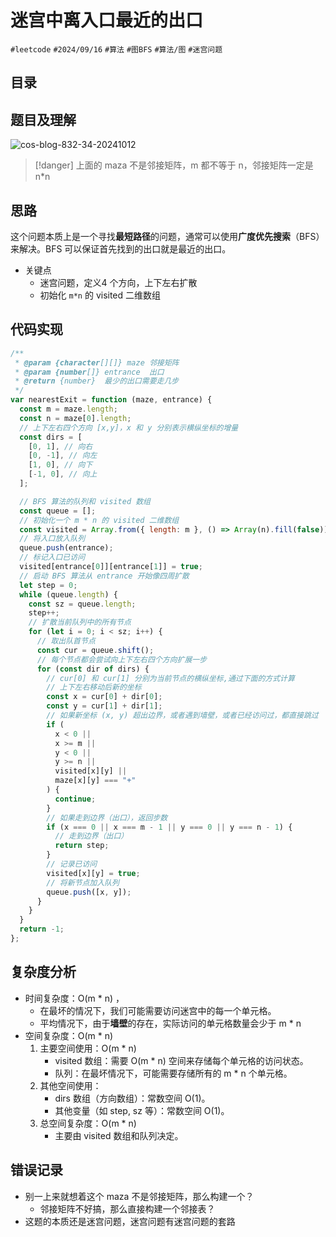
# 迷宫中离入口最近的出口

`#leetcode`   `#2024/09/16`  `#算法`  `#图BFS` `#算法/图`  `#迷宫问题`


## 目录
<!-- toc -->
 ## 题目及理解 

![cos-blog-832-34-20241012](https://blog-1310531898.cos.ap-beijing.myqcloud.com/832-34-20241012/Pasted%20image%2020240916080248.png)

> [!danger]
>  上面的 maza 不是邻接矩阵，m 都不等于 n，邻接矩阵一定是 n*n



## 思路

这个问题本质上是一个寻找**最短路径**的问题，通常可以使用**广度优先搜索**（BFS）来解决。BFS 可以保证首先找到的出口就是最近的出口。

- 关键点
	- 迷宫问题，定义4 个方向，上下左右扩散
	- 初始化 `m*n` 的 visited 二维数组

## 代码实现


```javascript hl:9,19,36,37
/**
 * @param {character[][]} maze 邻接矩阵
 * @param {number[]} entrance  出口
 * @return {number}  最少的出口需要走几步
 */
var nearestExit = function (maze, entrance) {
  const m = maze.length;
  const n = maze[0].length;
  // 上下左右四个方向 [x,y]，x 和 y 分别表示横纵坐标的增量
  const dirs = [
    [0, 1], // 向右
    [0, -1], // 向左
    [1, 0], // 向下
    [-1, 0], // 向上
  ];

  // BFS 算法的队列和 visited 数组
  const queue = [];
  // 初始化一个 m * n 的 visited 二维数组
  const visited = Array.from({ length: m }, () => Array(n).fill(false));
  // 将入口放入队列
  queue.push(entrance);
  // 标记入口已访问
  visited[entrance[0]][entrance[1]] = true;
  // 启动 BFS 算法从 entrance 开始像四周扩散
  let step = 0;
  while (queue.length) {
    const sz = queue.length;
    step++;
    // 扩散当前队列中的所有节点
    for (let i = 0; i < sz; i++) {
      // 取出队首节点
      const cur = queue.shift();
      // 每个节点都会尝试向上下左右四个方向扩展一步
      for (const dir of dirs) {
        // cur[0] 和 cur[1] 分别为当前节点的横纵坐标,通过下面的方式计算
        // 上下左右移动后新的坐标
        const x = cur[0] + dir[0];
        const y = cur[1] + dir[1];
        // 如果新坐标 (x, y) 超出边界，或者遇到墙壁，或者已经访问过，都直接跳过
        if (
          x < 0 ||
          x >= m ||
          y < 0 ||
          y >= n ||
          visited[x][y] ||
          maze[x][y] === "+"
        ) {
          continue;
        }
        // 如果走到边界（出口），返回步数
        if (x === 0 || x === m - 1 || y === 0 || y === n - 1) {
          // 走到边界（出口）
          return step;
        }
        // 记录已访问
        visited[x][y] = true;
        // 将新节点加入队列
        queue.push([x, y]);
      }
    }
  }
  return -1;
};

```

## 复杂度分析

- 时间复杂度：O(m * n) ，
	- 在最坏的情况下，我们可能需要访问迷宫中的每一个单元格。
	- 平均情况下，由于**墙壁**的存在，实际访问的单元格数量会少于 m * n
- 空间复杂度：O(m * n)
	1. 主要空间使用：O(m * n)
	    - visited 数组：需要 O(m * n) 空间来存储每个单元格的访问状态。
	    - 队列：在最坏情况下，可能需要存储所有的 m * n 个单元格。
	2. 其他空间使用：
	    - dirs 数组（方向数组）：常数空间 O(1)。
	    - 其他变量（如 step, sz 等）：常数空间 O(1)。
	3. 总空间复杂度：O(m * n)
	    - 主要由 visited 数组和队列决定。
## 错误记录

- 别一上来就想着这个 maza 不是邻接矩阵，那么构建一个？
	- 邻接矩阵不好搞，那么直接构建一个邻接表？
- 这题的本质还是迷宫问题，迷宫问题有迷宫问题的套路
